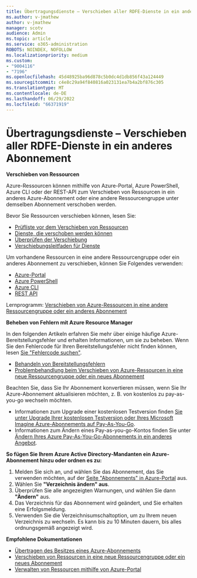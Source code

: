 ```yaml
---
title: Übertragungsdienste – Verschieben aller RDFE-Dienste in ein anderes Abonnement
ms.author: v-jmathew
author: v-jmathew
manager: scotv
audience: Admin
ms.topic: article
ms.service: o365-administration
ROBOTS: NOINDEX, NOFOLLOW
ms.localizationpriority: medium
ms.custom:
- "9004116"
- "7196"
ms.openlocfilehash: 45d48925ba96d878c5b0dc4d1db856f43a124449
ms.sourcegitcommit: c4e8c29a94f840816a023131ea7b4a2bf876c305
ms.translationtype: MT
ms.contentlocale: de-DE
ms.lasthandoff: 06/29/2022
ms.locfileid: "66371919"
---
```

# <a name="transfer-services---move-all-rdfe-services-to-another-subscription"></a>Übertragungsdienste – Verschieben aller RDFE-Dienste in ein anderes Abonnement

**Verschieben von Ressourcen**

Azure-Ressourcen können mithilfe von Azure-Portal, Azure PowerShell, Azure CLI oder der REST-API zum Verschieben von Ressourcen in ein anderes Azure-Abonnement oder eine andere Ressourcengruppe unter demselben Abonnement verschoben werden.

Bevor Sie Ressourcen verschieben können, lesen Sie:

- [Prüfliste vor dem Verschieben von Ressourcen](https://docs.microsoft.com/azure/azure-resource-manager/resource-group-move-resources?WT.mc_id=Portal-Microsoft_Azure_Support#checklist-before-moving-resources)
- [Dienste, die verschoben werden können](https://docs.microsoft.com/azure/azure-resource-manager/move-support-resources?WT.mc_id=Portal-Microsoft_Azure_Support)
- [Überprüfen der Verschiebung](https://docs.microsoft.com/azure/azure-resource-manager/resource-group-move-resources?WT.mc_id=Portal-Microsoft_Azure_Support#validate-move)
- [Verschiebungsleitfaden für Dienste](https://docs.microsoft.com/azure/azure-resource-manager/move-limitations/app-service-move-limitations?WT.mc_id=Portal-Microsoft_Azure_Support)

Um vorhandene Ressourcen in eine andere Ressourcengruppe oder ein anderes Abonnement zu verschieben, können Sie Folgendes verwenden:

- [Azure-Portal](https://docs.microsoft.com/azure/azure-resource-manager/resource-group-move-resources?WT.mc_id=Portal-Microsoft_Azure_Support#use-the-portal)
- [Azure PowerShell](https://docs.microsoft.com/azure/azure-resource-manager/resource-group-move-resources?WT.mc_id=Portal-Microsoft_Azure_Support#use-azure-powershell)
- [Azure CLI](https://docs.microsoft.com/azure/azure-resource-manager/resource-group-move-resources?WT.mc_id=Portal-Microsoft_Azure_Support#use-azure-cli)
- [REST API](https://docs.microsoft.com/azure/azure-resource-manager/resource-group-move-resources?WT.mc_id=Portal-Microsoft_Azure_Support#use-rest-api)

Lernprogramm: [Verschieben von Azure-Ressourcen in eine andere Ressourcengruppe oder ein anderes Abonnement](https://docs.microsoft.com/azure/azure-resource-manager/resource-manager-tutorial-move-resources)

**Beheben von Fehlern mit Azure Resource Manager**

In den folgenden Artikeln erfahren Sie mehr über einige häufige Azure-Bereitstellungsfehler und erhalten Informationen, um sie zu beheben. Wenn Sie den Fehlercode für Ihren Bereitstellungsfehler nicht finden können, lesen [Sie "Fehlercode suchen"](https://docs.microsoft.com/azure/azure-resource-manager/resource-manager-common-deployment-errors?WT.mc_id=Portal-Microsoft_Azure_Support#find-error-code).

- [Behandeln von Bereitstellungsfehlern](https://docs.microsoft.com/azure/azure-resource-manager/resource-manager-common-deployment-errors)
- [Problembehandlung beim Verschieben von Azure-Ressourcen in eine neue Ressourcengruppe oder ein neues Abonnement](https://docs.microsoft.com/azure/azure-resource-manager/troubleshoot-move)

Beachten Sie, dass Sie Ihr Abonnement konvertieren müssen, wenn Sie Ihr Azure-Abonnement aktualisieren möchten, z. B. von kostenlos zu pay-as-you-go wechseln möchten.

- Informationen zum Upgrade einer kostenlosen Testversion finden [Sie unter Upgrade Ihrer kostenlosen Testversion oder Ihres Microsoft Imagine Azure-Abonnements auf Pay-As-You-Go](https://docs.microsoft.com/azure/billing/billing-upgrade-azure-subscription).
- Informationen zum Ändern eines Pay-as-you-go-Kontos finden Sie unter [Ändern Ihres Azure Pay-As-You-Go-Abonnements in ein anderes Angebot](https://docs.microsoft.com/azure/billing/billing-how-to-switch-azure-offer).

**So fügen Sie Ihrem Azure Active Directory-Mandanten ein Azure-Abonnement hinzu oder ordnen es zu:**

1. Melden Sie sich an, und wählen Sie das Abonnement, das Sie verwenden möchten, auf der [Seite "Abonnements" in Azure-Portal](https://portal.azure.com/#blade/Microsoft_Azure_Billing/SubscriptionsBlade) aus.
2. Wählen Sie **"Verzeichnis ändern" aus**.
3. Überprüfen Sie alle angezeigten Warnungen, und wählen Sie dann **"Ändern"** aus.
4. Das Verzeichnis für das Abonnement wird geändert, und Sie erhalten eine Erfolgsmeldung.
5. Verwenden Sie  die Verzeichnisumschaltoption, um zu Ihrem neuen Verzeichnis zu wechseln. Es kann bis zu 10 Minuten dauern, bis alles ordnungsgemäß angezeigt wird.

**Empfohlene Dokumentationen**

- [Übertragen des Besitzes eines Azure-Abonnements](https://docs.microsoft.com/azure/billing-subscription-transfer)
- [Verschieben von Ressourcen in eine neue Ressourcengruppe oder ein neues Abonnement](https://docs.microsoft.com/azure/azure-resource-manager/resource-group-move-resources)
- [Verwalten von Ressourcen mithilfe von Azure-Portal](https://docs.microsoft.com/azure/azure-resource-manager/resource-group-portal)

